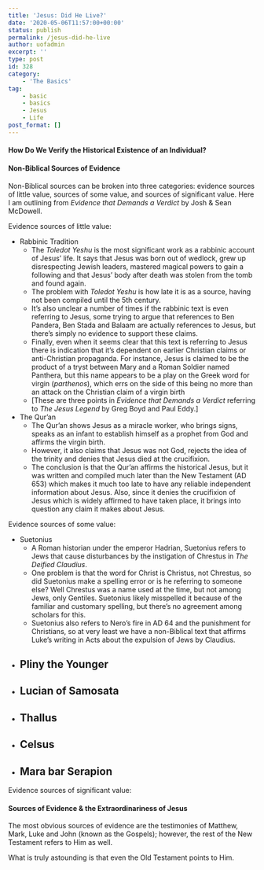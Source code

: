 ```yaml
---
title: 'Jesus: Did He Live?'
date: '2020-05-06T11:57:00+00:00'
status: publish
permalink: /jesus-did-he-live
author: uofadmin
excerpt: ''
type: post
id: 328
category:
    - 'The Basics'
tag:
    - basic
    - basics
    - Jesus
    - Life
post_format: []
---
```

#### How Do We Verify the Historical Existence of an Individual?

#### Non-Biblical Sources of Evidence

Non-Biblical sources can be broken into three categories: evidence sources of little value, sources of some value, and sources of significant value. Here I am outlining from *Evidence that Demands a Verdict* by Josh &amp; Sean McDowell.

Evidence sources of little value:

- Rabbinic Tradition
  - The *Toledot Yeshu* is the most significant work as a rabbinic account of Jesus’ life. It says that Jesus was born out of wedlock, grew up disrespecting Jewish leaders, mastered magical powers to gain a following and that Jesus’ body after death was stolen from the tomb and found again.
  - The problem with *Toledot Yeshu* is how late it is as a source, having not been compiled until the 5th century.
  - It’s also unclear a number of times if the rabbinic text is even referring to Jesus, some trying to argue that references to Ben Pandera, Ben Stada and Balaam are actually references to Jesus, but there’s simply no evidence to support these claims.
  - Finally, even when it seems clear that this text is referring to Jesus there is indication that it’s dependent on earlier Christian claims or anti-Christian propaganda. For instance, Jesus is claimed to be the product of a tryst between Mary and a Roman Soldier named Panthera, but this name appears to be a play on the Greek word for virgin (*parthenos*), which errs on the side of this being no more than an attack on the Christian claim of a virgin birth
  - \[These are three points in *Evidence that Demands a Verdict* referring to *The Jesus Legend* by Greg Boyd and Paul Eddy.\]
- The Qur’an
  - The Qur’an shows Jesus as a miracle worker, who brings signs, speaks as an infant to establish himself as a prophet from God and affirms the virgin birth.
  - However, it also claims that Jesus was not God, rejects the idea of the trinity and denies that Jesus died at the crucifixion.
  - The conclusion is that the Qur’an affirms the historical Jesus, but it was written and compiled much later than the New Testament (AD 653) which makes it much too late to have any reliable independent information about Jesus. Also, since it denies the crucifixion of Jesus which is widely affirmed to have taken place, it brings into question any claim it makes about Jesus.

Evidence sources of some value:

- Suetonius
  - A Roman historian under the emperor Hadrian, Suetonius refers to Jews that cause disturbances by the instigation of Chrestus in *The Deified Claudius*.
  - One problem is that the word for Christ is Christus, not Chrestus, so did Suetonius make a spelling error or is he referring to someone else? Well Chrestus was a name used at the time, but not among Jews, only Gentiles. Suetonius likely misspelled it because of the familiar and customary spelling, but there’s no agreement among scholars for this.
  - Suetonius also refers to Nero’s fire in AD 64 and the punishment for Christians, so at very least we have a non-Biblical text that affirms Luke’s writing in Acts about the expulsion of Jews by Claudius.
- Pliny the Younger
  -
- Lucian of Samosata
  -
- Thallus
  -
- Celsus
  -
- Mara bar Serapion
  -

Evidence sources of significant value:

#### Sources of Evidence &amp; the Extraordinariness of Jesus

The most obvious sources of evidence are the testimonies of Matthew, Mark, Luke and John (known as the Gospels); however, the rest of the New Testament refers to Him as well.

What is truly astounding is that even the Old Testament points to Him.